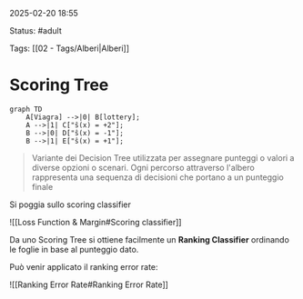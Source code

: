 2025-02-20 18:55

Status: #adult

Tags: [[02 - Tags/Alberi|Alberi]]
# Scoring Tree

```mermaid
graph TD
    A[Viagra] -->|0| B[lottery];
    A -->|1| C["ŝ(x) = +2"];
    B -->|0| D["ŝ(x) = -1"];
    B -->|1| E["ŝ(x) = +1"];
```

> Variante dei Decision Tree utilizzata per assegnare punteggi o valori a diverse opzioni o scenari. Ogni percorso attraverso l'albero rappresenta una sequenza di decisioni che portano a un punteggio finale

Si poggia sullo scoring classifier

![[Loss Function & Margin#Scoring classifier]]

Da uno Scoring Tree si ottiene facilmente un **Ranking Classifier** ordinando le foglie in base al punteggio dato.

Può venir applicato il ranking error rate:

![[Ranking Error Rate#Ranking Error Rate]]